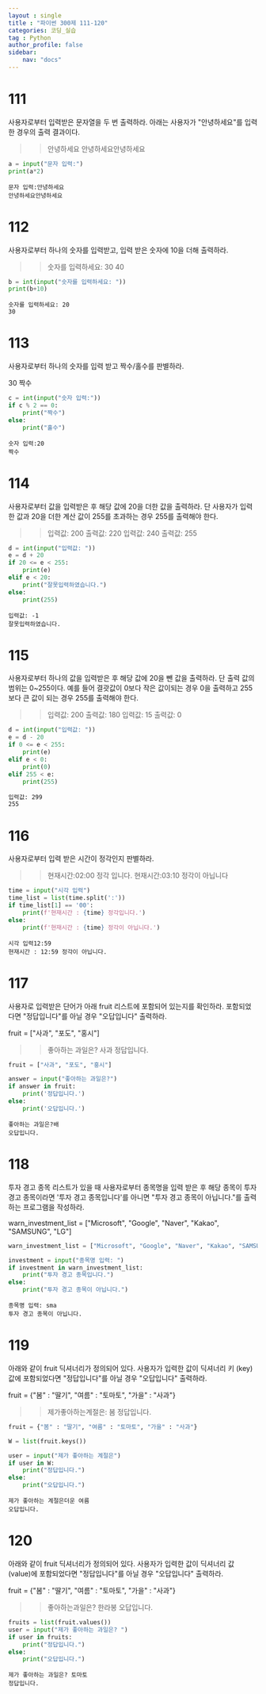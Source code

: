```yaml
---
layout : single
title : "파이썬 300제 111-120"
categories: 코딩_실습
tag : Python
author_profile: false
sidebar:
    nav: "docs"
---
```

# 111
사용자로부터 입력받은 문자열을 두 번 출력하라. 아래는 사용자가 "안녕하세요"를 입력한 경우의 출력 결과이다.

>> 안녕하세요
안녕하세요안녕하세요 


```python
a = input("문자 입력:")
print(a*2)
```

    문자 입력:안녕하세요
    안녕하세요안녕하세요
    

# 112
사용자로부터 하나의 숫자를 입력받고, 입력 받은 숫자에 10을 더해 출력하라.

>> 숫자를 입력하세요: 30
40 


```python
b = int(input("숫자를 입력하세요: "))
print(b+10)
```

    숫자를 입력하세요: 20
    30
    

# 113
사용자로부터 하나의 숫자를 입력 받고 짝수/홀수를 판별하라.

30
짝수


```python
c = int(input("숫자 입력:"))
if c % 2 == 0:
    print("짝수")
else:
    print("홀수")
```

    숫자 입력:20
    짝수
    

# 114
사용자로부터 값을 입력받은 후 해당 값에 20을 더한 값을 출력하라. 단 사용자가 입력한 값과 20을 더한 계산 값이 255를 초과하는 경우 255를 출력해야 한다.

>> 입력값: 200
출력값: 220
>> 입력값: 240
출력값: 255 


```python
d = int(input("입력값: "))
e = d + 20
if 20 <= e < 255:
    print(e)
elif e < 20:
    print("잘못입력하였습니다.")
else:
    print(255)
```

    입력값: -1
    잘못입력하였습니다.
    

# 115
사용자로부터 하나의 값을 입력받은 후 해당 값에 20을 뺀 값을 출력하라. 단 출력 값의 범위는 0~255이다. 예를 들어 결괏값이 0보다 작은 값이되는 경우 0을 출력하고 255보다 큰 값이 되는 경우 255를 출력해야 한다.

>> 입력값: 200
출력값: 180
>> 입력값: 15
출력값: 0 


```python
d = int(input("입력값: "))
e = d - 20
if 0 <= e < 255:
    print(e)
elif e < 0:
    print(0)
elif 255 < e:
    print(255)
```

    입력값: 299
    255
    

# 116
사용자로부터 입력 받은 시간이 정각인지 판별하라.

>> 현재시간:02:00
정각 입니다.
>> 현재시간:03:10
정각이 아닙니다 


```python
time = input("시각 입력")
time_list = list(time.split(':'))
if time_list[1] == '00':
    print(f'현재시간 : {time} 정각입니다.')
else:
    print(f'현재시간 : {time} 정각이 아닙니다.')
```

    시각 입력12:59
    현재시간 : 12:59 정각이 아닙니다.
    

# 117
사용자로 입력받은 단어가 아래 fruit 리스트에 포함되어 있는지를 확인하라. 포함되었다면 "정답입니다"를 아닐 경우 "오답입니다" 출력하라.

fruit = ["사과", "포도", "홍시"]
>> 좋아하는 과일은? 사과
정답입니다. 


```python
fruit = ["사과", "포도", "홍시"]
```


```python
answer = input("좋아하는 과일은?")
if answer in fruit:
    print('정답입니다.')
else:
    print('오답입니다.')
```

    좋아하는 과일은?배
    오답입니다.
    

# 118
투자 경고 종목 리스트가 있을 때 사용자로부터 종목명을 입력 받은 후 해당 종목이 투자 경고 종목이라면 '투자 경고 종목입니다'를 아니면 "투자 경고 종목이 아닙니다."를 출력하는 프로그램을 작성하라.

warn_investment_list = ["Microsoft", "Google", "Naver", "Kakao", "SAMSUNG", "LG"]


```python
warn_investment_list = ["Microsoft", "Google", "Naver", "Kakao", "SAMSUNG", "LG"]
```


```python
investment = input("종목명 입력: ")
if investment in warn_investment_list:
    print("투자 경고 종목입니다.")
else:
    print("투자 경고 종목이 아닙니다.")
```

    종목명 입력: sma
    투자 경고 종목이 아닙니다.
    

# 119
아래와 같이 fruit 딕셔너리가 정의되어 있다. 사용자가 입력한 값이 딕셔너리 키 (key) 값에 포함되었다면 "정답입니다"를 아닐 경우 "오답입니다" 출력하라.

fruit = {"봄" : "딸기", "여름" : "토마토", "가을" : "사과"}
>> 제가좋아하는계절은: 봄
정답입니다. 


```python
fruit = {"봄" : "딸기", "여름" : "토마토", "가을" : "사과"}
```


```python
W = list(fruit.keys())
```


```python
user = input("제가 좋아하는 계절은")
if user in W:
    print("정답입니다.")
else:
    print("오답입니다.")
```

    제가 좋아하는 계절은더운 여름
    오답입니다.
    

# 120
아래와 같이 fruit 딕셔너리가 정의되어 있다. 사용자가 입력한 값이 딕셔너리 값 (value)에 포함되었다면 "정답입니다"를 아닐 경우 "오답입니다" 출력하라.

fruit = {"봄" : "딸기", "여름" : "토마토", "가을" : "사과"}
>> 좋아하는과일은? 한라봉
오답입니다.


```python
fruits = list(fruit.values())
user = input("제가 좋아하는 과일은? ")
if user in fruits:
    print("정답입니다.")
else:
    print("오답입니다.")
```

    제가 좋아하는 과일은? 토마토
    정답입니다.
    


```python

```
